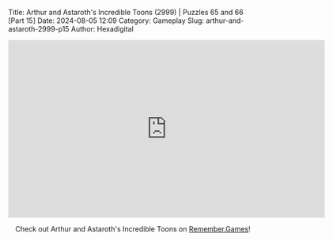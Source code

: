 Title: Arthur and Astaroth's Incredible Toons (2999) | Puzzles 65 and 66 [Part 15]
Date: 2024-08-05 12:09
Category: Gameplay
Slug: arthur-and-astaroth-2999-p15
Author: Hexadigital

<center><iframe src="https://www.youtube.com/embed/QZu-_WVlzjQ?feature=oembed" allow="accelerometer; autoplay; encrypted-media; gyroscope; picture-in-picture" width="640" height="360" frameborder="0"></iframe>

Check out Arthur and Astaroth's Incredible Toons on [Remember.Games]()!</center>